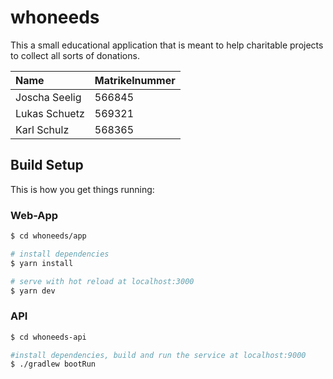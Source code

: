 # whoneeds

This a small educational application that is meant to help charitable projects to collect all sorts of donations.

| Name          | Matrikelnummer |
| :------------ | -------------- |
| Joscha Seelig | 566845         |
| Lukas Schuetz | 569321         |
| Karl Schulz   | 568365         |

## Build Setup

This is how you get things running:

### Web-App

```bash
$ cd whoneeds/app

# install dependencies
$ yarn install

# serve with hot reload at localhost:3000
$ yarn dev
```

### API

```bash
$ cd whoneeds-api

#install dependencies, build and run the service at localhost:9000
$ ./gradlew bootRun
```
